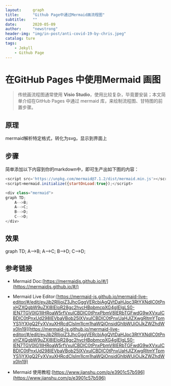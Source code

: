 ```yaml
---
layout:     graph
title:      "Github Page中通过Mermaid画流程图"
subtitle:   ""
date:       2020-05-09
author:     "newstrong"
header-img: "img/in-post/anti-covid-19-by-chris.jpeg"
catalog: ture
tags:
    - Jekyll
    - Github Page
---
```

# 在GitHub Pages 中使用Mermaid 画图

> 传统画流程图通常使用 **Visio Studio**，使用比较复杂，毕竟要安装；本文简单介绍在GitHub Pages 中通过 mermaid 库，来绘制流程图、甘特图的前置步骤。 

## 原理

mermaid解析特定格式，转化为svg，显示到界面上

## 步骤

简单添加以下内容到你的markdown中，即可生产出如下图的内容：

~~~javascript
<script src='https://unpkg.com/mermaid@7.1.2/dist/mermaid.min.js'></script>
<script>mermaid.initialize({startOnLoad:true});</script>

<div class="mermaid">
graph TD;
    A-->B;
    A-->C;
    B-->D;
    C-->D;
</div>
~~~

## 效果

<div class="mermaid">
graph TD;
    A-->B;
    A-->C;
    B-->D;
    C-->D;
</div>

## 参考链接

- Mermaid Doc:[https://mermaidjs.github.io/#/](https://mermaidjs.github.io/#/)

- Mermaid Live Editor:[https://mermaid-js.github.io/mermaid-live-editor/#/edit/eyJjb2RlIjoiZ3JhcGggVERcbiAgQVtDaHJpc3RtYXNdIC0tPnxHZXQgbW9uZXl8IEIoR28gc2hvcHBpbmcpXG4gIEIgLS0-IEN7TGV0IG1lIHRoaW5rfVxuICBDIC0tPnxPbmV8IERbTGFwdG9wXVxuICBDIC0tPnxUd298IEVbaVBob25lXVxuICBDIC0tPnxUaHJlZXwgRltmYTpmYS1jYXIgQ2FyXVxuXHRcdCIsIm1lcm1haWQiOnsidGhlbWUiOiJkZWZhdWx0In19](https://mermaid-js.github.io/mermaid-live-editor/#/edit/eyJjb2RlIjoiZ3JhcGggVERcbiAgQVtDaHJpc3RtYXNdIC0tPnxHZXQgbW9uZXl8IEIoR28gc2hvcHBpbmcpXG4gIEIgLS0-IEN7TGV0IG1lIHRoaW5rfVxuICBDIC0tPnxPbmV8IERbTGFwdG9wXVxuICBDIC0tPnxUd298IEVbaVBob25lXVxuICBDIC0tPnxUaHJlZXwgRltmYTpmYS1jYXIgQ2FyXVxuXHRcdCIsIm1lcm1haWQiOnsidGhlbWUiOiJkZWZhdWx0In19)
- Mermaid 使用教程:[https://www.jianshu.com/p/e3901c57b596](https://www.jianshu.com/p/e3901c57b596)




